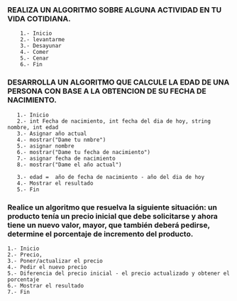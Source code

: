 ### REALIZA UN ALGORITMO SOBRE ALGUNA ACTIVIDAD EN TU VIDA COTIDIANA.

        1.- Inicio
        2.- levantarme
        3.- Desayunar
        4.- Comer
        5.- Cenar
        6.- Fin


### DESARROLLA UN ALGORITMO QUE CALCULE LA EDAD DE UNA PERSONA CON BASE A LA OBTENCION DE SU FECHA DE NACIMIENTO.

       1.- Inicio
       2.- int Fecha de nacimiento, int fecha del dia de hoy, string nombre, int edad
       3.- Asignar año actual
       4.- mostrar("Dame tu nmbre")
       5.- asignar nombre
       6.- mostrar("Dame tu fecha de nacimiento")
       7.- asignar fecha de nacimiento
       8.- mostrar("Dame el año actual")
       
       3.- edad =  año de fecha de nacimiento - año del dia de hoy
       4.- Mostrar el resultado
       5.- Fin

###  Realice un algoritmo que resuelva la siguiente situación:  un producto tenía un precio inicial que debe solicitarse y ahora tiene un nuevo valor, mayor, que también deberá pedirse, determine el porcentaje de incremento del producto. 


    1.- Inicio
    2.- Precio, 
    3.- Poner/actualizar el precio
    4.- Pedir el nuevo precio
    5.- Diferencia del precio inicial - el precio actualizado y obtener el porcentaje
    6.- Mostrar el resultado
    7.- Fin
    
